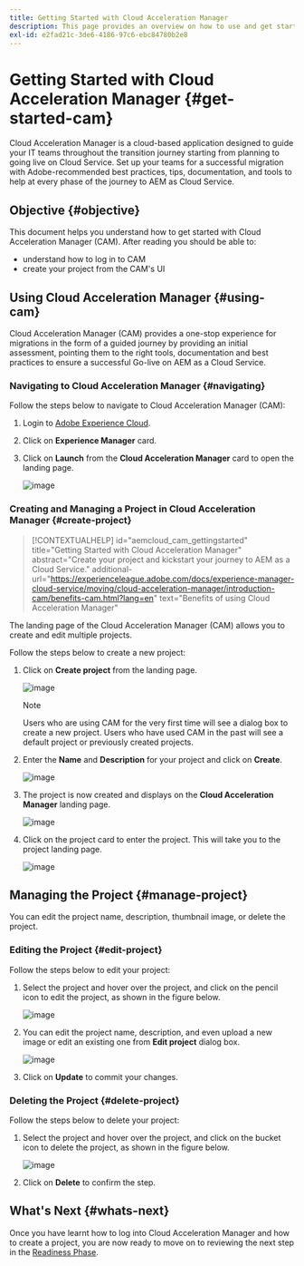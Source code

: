 ```yaml
---
title: Getting Started with Cloud Acceleration Manager
description: This page provides an overview on how to use and get started with Cloud Acceleration Manager.
exl-id: e2fad21c-3de6-4186-97c6-ebc84780b2e8
---
```

# Getting Started with Cloud Acceleration Manager {#get-started-cam}

Cloud Acceleration Manager is a cloud-based application designed to guide your IT teams throughout the transition journey starting from planning to going live on Cloud Service. Set up your teams for a successful migration with Adobe-recommended best practices, tips, documentation, and tools to help at every phase of the journey to AEM as Cloud Service.

## Objective {#objective}

This document helps you understand how to get started with Cloud Acceleration Manager (CAM). After reading you should be able to:

* understand how to log in to CAM 
* create your project from the CAM's UI

## Using Cloud Acceleration Manager {#using-cam}

Cloud Acceleration Manager (CAM) provides a one-stop experience for migrations in the form of a guided journey by providing an initial assessment, pointing them to the right tools, documentation and best practices to ensure a successful Go-live on AEM as a Cloud Service.

### Navigating to Cloud Acceleration Manager {#navigating}

Follow the steps below to navigate to Cloud Acceleration Manager (CAM):

1. Login to [Adobe Experience Cloud](https://experience.adobe.com).

1. Click on **Experience Manager** card.

1. Click on **Launch** from the **Cloud Acceleration Manager** card to open the landing page.

    ![image](/help/journey-migration/cloud-acceleration-manager/assets/cam-1.png)

### Creating and Managing a Project in Cloud Acceleration Manager {#create-project}

>[!CONTEXTUALHELP]
>id="aemcloud_cam_gettingstarted"
>title="Getting Started with Cloud Acceleration Manager"
>abstract="Create your project and kickstart your journey to AEM as a Cloud Service."
>additional-url="https://experienceleague.adobe.com/docs/experience-manager-cloud-service/moving/cloud-acceleration-manager/introduction-cam/benefits-cam.html?lang=en" text="Benefits of using Cloud Acceleration Manager"

The landing page of the Cloud Acceleration Manager (CAM) allows you to create and edit multiple projects.

Follow the steps below to create a new project:

1. Click on **Create project** from  the landing page.

   ![image](/help/journey-migration/cloud-acceleration-manager/assets/cam-2.png)

   >[!NOTE]
   >Users who are using CAM for the very first time will see a dialog box to create a new project. Users who have used CAM in the past will see a default project or previously created projects.

1. Enter the **Name** and **Description** for your project and click on **Create**.

   ![image](/help/journey-migration/cloud-acceleration-manager/assets/cam-3.png)

1. The project is now created and displays on the **Cloud Acceleration Manager** landing page.

   ![image](/help/journey-migration/cloud-acceleration-manager/assets/cam-landing.png)
   
1. Click on the project card to enter the project. This will take you to the project landing page.

   ![image](/help/journey-migration/cloud-acceleration-manager/assets/cam-5.png)

## Managing the Project {#manage-project}

You can edit the project name, description, thumbnail image, or delete the project.

### Editing the Project {#edit-project}

Follow the steps below to edit your project:

1. Select the project and hover over the project, and click on the pencil icon to edit the project, as shown in the figure below.

   ![image](/help/journey-migration/cloud-acceleration-manager/assets/cam-4.png)

1. You can edit the project name, description, and even upload a new image or edit an existing one from **Edit project** dialog box.

   ![image](/help/journey-migration/cloud-acceleration-manager/assets/cam-edit.png)

1. Click on **Update** to commit your changes.

### Deleting the Project {#delete-project}

Follow the steps below to delete your project:

1. Select the project and hover over the project, and click on the bucket icon to delete the project, as shown in the figure below.

   ![image](/help/journey-migration/cloud-acceleration-manager/assets/cam-4.png)

1. Click on **Delete** to confirm the step.

## What's Next {#whats-next}

Once you have learnt how to log into Cloud Acceleration Manager and how to create a project, you are now ready to move on to reviewing the next step in the [Readiness Phase](https://experienceleague.adobe.com/docs/experience-manager-cloud-service/moving/cloud-acceleration-manager/using-cam/cam-readiness-phase.html?lang=en).
